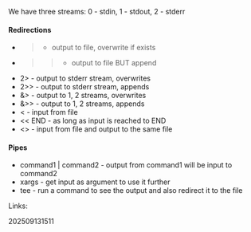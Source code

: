 We have three streams: 0 - stdin, 1 - stdout, 2 - stderr

#### Redirections
- > - output to file, overwrite if exists
- >> - output to file BUT append
- 2> - output to stderr stream, overwrites
- 2>> - output to stderr stream, appends
- &> - output to 1, 2 streams, overwrites
- &>> - output to 1, 2 streams, appends
- < - input from file
- << END - as long as input is reached to END
- <> - input from file and output to the same file

#### Pipes
- command1 | command2 - output from command1 will be input to command2
- xargs - get input as argument to use it further
- tee - run a command to see the output and also redirect it to the file

Links:

202509131511

